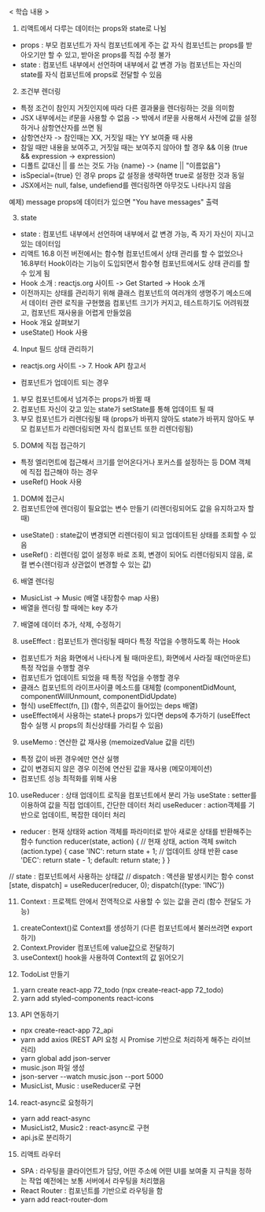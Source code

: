 < 학습 내용 >

1. 리액트에서 다루는 데이터는 props와 state로 나뉨
- props : 부모 컴포넌트가 자식 컴포넌트에게 주는 값
          자식 컴포넌트는 props를 받아오기만 할 수 있고, 받아온 props를 직접 수정 불가
- state : 컴포넌트 내부에서 선언하며 내부에서 값 변경 가능
          컴포넌트는 자신의 state를 자식 컴포넌트에 props로 전달할 수 있음

2. 조건부 렌더링
- 특정 조건이 참인지 거짓인지에 따라 다른 결과물을 렌더링하는 것을 의미함
- JSX 내부에서는 if문을 사용할 수 없음 -> 밖에서 if문을 사용해서 사전에 값을 설정하거나 삼항연산자를 쓰면 됨
- 삼항연산자 -> 참인때는 XX, 거짓일 때는 YY 보여줄 때 사용
- 참일 때만 내용을 보여주고, 거짓일 때는 보여주지 않아야 할 경우 && 이용 (true && expression -> expression)
- 디폴트 값대신 || 를 쓰는 것도 가능 {name} -> {name || "이름없음"}
- isSpecial={true} 인 경우 props 값 설정을 생략하면 true로 설정한 것과 동일
- JSX에서는 null, false, undefiend를 렌더링하면 아무것도 나타나지 않음

예제) message props에 데이터가 있으면 "You have messages" 출력

3. state
- state : 컴포넌트 내부에서 선언하며 내부에서 값 변경 가능, 즉 자기 자신이 지니고 있는 데이터임
- 리액트 16.8 이전 버전에서는 함수형 컴포넌트에서 상태 관리를 할 수 없었으나
  16.8부터 Hook이라는 기능이 도입되면서 함수형 컴포넌트에서도 상태 관리를 할 수 있게 됨
- Hook 소개 : reactjs.org 사이트 -> Get Started -> Hook 소개
- 이전까지는 상태를 관리하기 위해 클래스 컴포넌트의 여러개의 생명주기 메소드에서 데이터 관련 로직을 구현했음
  컴포넌트 크기가 커지고, 테스트하기도 어려워졌고, 컴포넌트 재사용을 어렵게 만들었음
- Hook 개요 살펴보기
- useState() Hook 사용

4. Input 필드 상태 관리하기
- reactjs.org 사이트 -> 7. Hook API 참고서

* 컴포넌트가 업데이트 되는 경우
1) 부모 컴포넌트에서 넘겨주는 props가 바뀔 때
2) 컴포넌트 자신이 갖고 있는 state가 setState를 통해 업데이트 될 때
3) 부모 컴포넌트가 리렌더링될 때 (props가 바뀌지 않아도 state가 바뀌지 않아도 부모 컴포넌트가 리렌더링되면 자식 컴포넌트 또한 리렌더링됨)

5. DOM에 직접 접근하기
- 특정 엘리먼트에 접근해서 크기를 얻어온다거나 포커스를 설정하는 등 DOM 객체에 직접 접근해야 하는 경우
- useRef() Hook 사용
1) DOM에 접근시
2) 컴포넌트안에 렌더링이 필요없는 변수 만들기 (리렌더링되어도 값을 유지하고자 할때)
- useState() : state값이 변경되면 리렌더링이 되고 업데이트된 상태를 조회할 수 있음
- useRef() : 리렌더링 없이 설정후 바로 조회, 변경이 되어도 리렌더링되지 않음, 로컬 변수(렌더링과 상관없이 변경할 수 있는 값)

6. 배열 렌더링
- MusicList -> Music (배열 내장함수 map 사용)
- 배열을 렌더링 할 때에는 key 추가

7. 배열에 데이터 추가, 삭제, 수정하기

8. useEffect : 컴포넌트가 렌더링될 때마다 특정 작업을 수행하도록 하는 Hook
- 컴포넌트가 처음 화면에서 나타나게 될 때(마운트), 화면에서 사라질 때(언마운트) 특정 작업을 수행할 경우
- 컴포넌트가 업데이트 되었을 때 특정 작업을 수행할 경우
- 클래스 컴포넌트의 라이프사이클 메소드를 대체함 (componentDidMount, componentWillUnmount, componentDidUpdate)
- 형식) useEffect(fn, []) (함수, 의존값이 들어있는 deps 배열)
- useEffect에서 사용하는 state나 props가 있다면 deps에 추가하기 (useEffect 함수 실행 시 props의 최신상태를 가리킬 수 있음)

9. useMemo : 연산한 값 재사용 (memoizedValue 값을 리턴)
- 특정 값이 바뀐 경우에만 연산 실행
- 값이 변경되지 않은 경우 이전에 연산된 값을 재사용 (메모이제이션)
- 컴포넌트 성능 최적화를 위해 사용

10. useReducer : 상태 업데이트 로직을 컴포넌트에서 분리 가능
useState : setter를 이용하여 값을 직접 업데이트, 간단한 데이터 처리
useReducer : action객체를 기반으로 업데이트, 복잡한 데이터 처리

- reducer : 현재 상태와 action 객체를 파라미터로 받아 새로운 상태를 반환해주는 함수
function reducer(state, action) { // 현재 상태, action 객체
  switch (action.type) {
    case 'INC':
      return state + 1; // 업데이트 상태 반환
    case 'DEC':
      return state - 1;
    default:
      return state;
  }
}

// state : 컴포넌트에서 사용하는 상태값
// dispatch : 액션을 발생시키는 함수
const [state, dispatch] = useReducer(reducer, 0);
dispatch({type: 'INC'})

11. Context : 프로젝트 안에서 전역적으로 사용할 수 있는 값을 관리 (함수 전달도 가능)
1) createContext()로 Context를 생성하기 (다른 컴포넌트에서 불러쓰려면 export 하기)
2) Context.Provider 컴포넌트에 value값으로 전달하기
3) useContext() hook을 사용하여 Context의 값 읽어오기

12. TodoList 만들기
1) yarn create react-app 72_todo (npx create-react-app 72_todo)
2) yarn add styled-components react-icons

13. API 연동하기
- npx create-react-app 72_api
- yarn add axios (REST API 요청 시 Promise 기반으로 처리하게 해주는 라이브러리)
- yarn global add json-server
- music.json 파일 생성
- json-server --watch music.json --port 5000
- MusicList, Music : useReducer로 구현

14. react-async로 요청하기
- yarn add react-async
- MusicList2, Music2 : react-async로 구현
- api.js로 분리하기

15. 리액트 라우터
- SPA : 라우팅을 클라이언트가 담당, 어떤 주소에 어떤 UI를 보여줄 지 규칙을 정하는 작업
        예전에는 보통 서버에서 라우팅을 처리했음
- React Router : 컴포넌트를 기반으로 라우팅을 함
- yarn add react-router-dom
